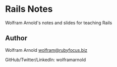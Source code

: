 # Rails Notes

Wolfram Arnold's notes and slides for teaching Rails

## Author

Wolfram Arnold <wolfram@rubyfocus.biz>

GitHub/Twitter/LinkedIn: wolframarnold
